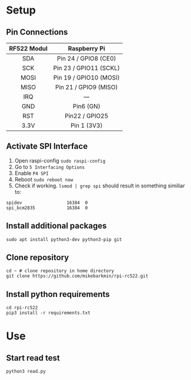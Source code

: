 # Setup

## Pin Connections

| RF522 Modul |      Raspberry Pi      |
| :---------: | :--------------------: |
|     SDA     |  Pin 24 / GPIO8 (CE0)  |
|     SCK     | Pin 23 / GPIO11 (SCKL) |
|    MOSI     | Pin 19 / GPIO10 (MOSI) |
|    MISO     | Pin 21 / GPIO9 (MISO)  |
|     IRQ     |           —            |
|     GND     |       Pin6 (GN)        |
|     RST     |     Pin22 / GPIO25     |
|    3.3V     |      Pin 1 (3V3)       |

## Activate SPI Interface

1. Open raspi-config `sudo raspi-config`
1. Go to `5 Interfacing Options`
1. Enable `P4 SPI`
1. Reboot `sudo reboot now`
1. Check if working. `lsmod | grep spi` should result in something similiar to: 
```
spidev                 16384  0
spi_bcm2835            16384  0
```

## Install additional packages

```
sudo apt install python3-dev python3-pip git
```

## Clone repository

```
cd ~ # clone repository in home directory
git clone https://github.com/mikebarkmin/rpi-rc522.git
```

## Install python requirements

```
cd rpi-rc522
pip3 install -r requirements.txt
```

# Use

## Start read test

```
python3 read.py
```
